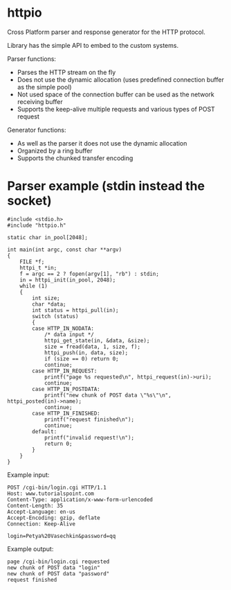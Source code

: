 # httpio
Cross Platform parser and response generator for the HTTP protocol.

Library has the simple API to embed to the custom systems.

Parser functions:
- Parses the HTTP stream on the fly
- Does not use the dynamic allocation (uses predefined connection buffer as the simple pool)
- Not used space of the connection buffer can be used as the network receiving buffer
- Supports the keep-alive multiple requests and various types of POST request

Generator functions:
- As well as the parser it does not use the dynamic allocation
- Organized by a ring buffer
- Supports the chunked transfer encoding

# Parser example (stdin instead the socket)
```
#include <stdio.h>
#include "httpio.h"

static char in_pool[2048];

int main(int argc, const char **argv)
{
    FILE *f;
    httpi_t *in;
    f = argc == 2 ? fopen(argv[1], "rb") : stdin;
    in = httpi_init(in_pool, 2048);
    while (1)
    {
        int size;
        char *data;
        int status = httpi_pull(in);
        switch (status)
        {
        case HTTP_IN_NODATA:
            /* data input */
            httpi_get_state(in, &data, &size);
            size = fread(data, 1, size, f);
            httpi_push(in, data, size);
            if (size == 0) return 0;
            continue;
        case HTTP_IN_REQUEST:
            printf("page %s requested\n", httpi_request(in)->uri);
            continue;
        case HTTP_IN_POSTDATA:
            printf("new chunk of POST data \"%s\"\n", httpi_posted(in)->name);
            continue;
        case HTTP_IN_FINISHED:
            printf("request finished\n");
            continue;
        default:
            printf("invalid request!\n");
            return 0;
        }
    }
}
```
Example input:
```
POST /cgi-bin/login.cgi HTTP/1.1
Host: www.tutorialspoint.com
Content-Type: application/x-www-form-urlencoded
Content-Length: 35
Accept-Language: en-us
Accept-Encoding: gzip, deflate
Connection: Keep-Alive

login=Petya%20Vasechkin&password=qq
```
Example output:
```
page /cgi-bin/login.cgi requested
new chunk of POST data "login"
new chunk of POST data "password"
request finished
```
